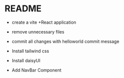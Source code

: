 # README

- create a vite +React application
- remove unnecessary files
- commit all changes with helloworld commit message

- Install tailwind css
- Install daisyUI
- Add NavBar Component
